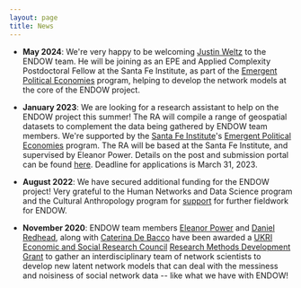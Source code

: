 ```yaml
---
layout: page
title: News
---
```


- **May 2024**: We're very happy to be welcoming [Justin Weltz](https://www.santafe.edu/people/profile/justin-weltz) to the ENDOW team. He will be joining as an EPE and Applied Complexity Postdoctoral Fellow at the Santa Fe Institute, as part of the [Emergent Political Economies](https://www.santafe.edu/info/epe/home) program, helping to develop the network models at the core of the ENDOW project. 

- **January 2023**: We are looking for a research assistant to help on the ENDOW project this summer! The RA will compile a range of geospatial datasets to complement the data being gathered by ENDOW team members. We're supported by the [Santa Fe Institute](https://www.santafe.edu/)'s [Emergent Political Economies](https://www.santafe.edu/research/themes/emergent-political-economies) program. The RA will be based at the Santa Fe Institute, and supervised by Eleanor Power. Details on the post and submission portal can be found [here](https://santafe.edu/about/jobs/research-assistant-epe). Deadline for applications is March 31, 2023. 

- **August 2022**: We have secured additional funding for the ENDOW project! Very grateful to the Human Networks and Data Science program and the Cultural Anthropology program for [support](https://www.nsf.gov/awardsearch/showAward?AWD_ID=2218861&HistoricalAwards=false) for further fieldwork for ENDOW. 

- **November 2020**: ENDOW team members [Eleanor Power](https://eapower.github.io/) and [Daniel Redhead](https://www.eva.mpg.de/ecology/staff/daniel-redhead.html), along with [Caterina De Bacco](https://cdebacco.com/) have been awarded a [UKRI Economic and Social Research Council](https://esrc.ukri.org/) [Research Methods Development Grant](https://gtr.ukri.org/projects?ref=ES%2FV006495%2F1) to gather an interdisciplinary team of network scientists to develop new latent network models that can deal with the messiness and noisiness of social network data -- like what we have with ENDOW! 
